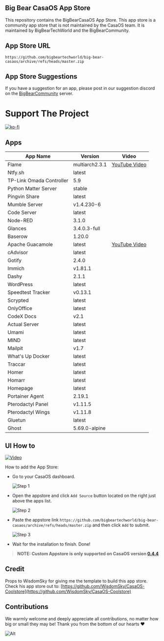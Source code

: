 ## Big Bear CasaOS App Store

This repository contains the BigBearCasaOS App Store. This app store is a community app store that is not maintained by the CasaOS team. It is maintained by BigBearTechWorld and the BigBearCommunity.

## App Store URL

```text
https://github.com/bigbeartechworld/big-bear-casaos/archive/refs/heads/master.zip
```

## App Store Suggestions

If you have a suggestion for an app, please post in our suggestion discord on the [BigBearCommunity](https://discord.gg/ykwA7wsnP8) server.

# Support The Project

[![ko-fi](https://ko-fi.com/img/githubbutton_sm.svg)](https://ko-fi.com/E1E5NDK3I)

## Apps

| App Name                 | Version        | Video                                         |
| ------------------------ | -------------- | --------------------------------------------- |
| Flame                    | multiarch2.3.1 | [YouTube Video](https://youtu.be/p_P_jKmJRz8) |
| Ntfy.sh                  | latest         |                                               |
| TP-Link Omada Controller | 5.9            |                                               |
| Python Matter Server     | stable         |                                               |
| Pingvin Share            | latest         |                                               |
| Mumble Server            | v1.4.230-6     |                                               |
| Code Server              | latest         |                                               |
| Node-RED                 | 3.1.0          |                                               |
| Glances                  | 3.4.0.3-full   |                                               |
| Baserow                  | 1.20.0         |                                               |
| Apache Guacamole         | latest         | [YouTube Video](https://youtu.be/6cu0kfP50Jg) |
| cAdvisor                 | latest         |                                               |
| Gotify                   | 2.4.0          |                                               |
| Immich                   | v1.81.1        |                                               |
| Dashy                    | 2.1.1          |                                               |
| WordPress                | latest         |                                               |
| Speedtest Tracker        | v0.13.1        |                                               |
| Scrypted                 | latest         |                                               |
| OnlyOffice               | latest         |                                               |
| CodeX Docs               | v2.1           |                                               |
| Actual Server            | latest         |                                               |
| Umami                    | latest         |                                               |
| MIND                     | latest         |                                               |
| Mailpit                  | v1.7           |                                               |
| What's Up Docker         | latest         |                                               |
| Traccar                  | latest         |                                               |
| Homer                    | latest         |                                               |
| Homarr                   | latest         |                                               |
| Homepage                 | latest         |                                               |
| Portainer Agent          | 2.19.1         |                                               |
| Pterodactyl Panel        | v1.11.5        |                                               |
| Pterodactyl Wings        | v1.11.8        |                                               |
| Gluetun                  | latest         |                                               |
| Ghost                    | 5.69.0-alpine  |                                               |

## UI How to

[![Video](https://img.youtube.com/vi/rqFUeDDb5uA/0.jpg)](https://youtu.be/rqFUeDDb5uA)

How to add the App Store:

- Go to your CasaOS dashboard.

  ![Step 1](https://raw.githubusercontent.com/WisdomSky/CasaOS-LinuxServer-AppStore/main/tip-1.jpg)

- Open the appstore and click `Add Source` button located on the right just above the apps list.

  ![Step 2](https://raw.githubusercontent.com/WisdomSky/CasaOS-LinuxServer-AppStore/main/tip-2.jpg)

- Paste the appstore link `https://github.com/bigbeartechworld/big-bear-casaos/archive/refs/heads/master.zip` and then click `Add` to submit.

  ![Step 3](https://raw.githubusercontent.com/WisdomSky/CasaOS-LinuxServer-AppStore/main/tip-3.jpg)

- Wait for the installation to finish. Done!

> **NOTE: Custom Appstore is only supported on CasaOS version [0.4.4](https://blog.casaos.io/blog/32.html)**

## Credit

Props to WisdomSky for giving me the template to build this app store. Check his app store out to: [https://github.com/WisdomSky/CasaOS-Coolstore](https://github.com/WisdomSky/CasaOS-Coolstore)

## Contributions

We warmly welcome and deeply appreciate all contributions, no matter how big or small they may be! Thank you from the bottom of our hearts ❤️

![Alt](https://repobeats.axiom.co/api/embed/4c738f8c62b624b1dc38fc198b5d0276f3d95cb9.svg "Repobeats analytics image")
